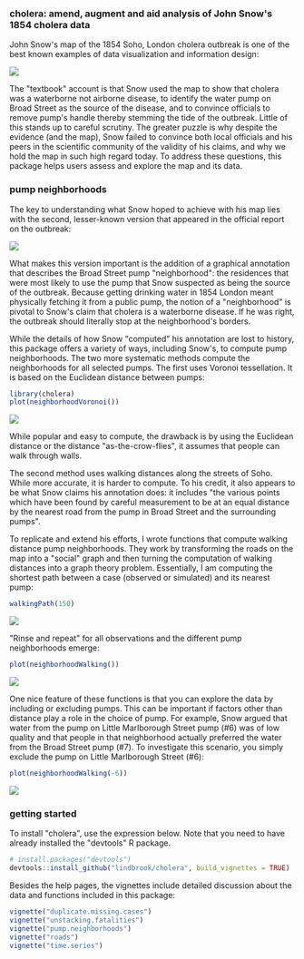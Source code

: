 
<!-- README.md is generated from README.Rmd. Please edit that file -->
### cholera: amend, augment and aid analysis of John Snow's 1854 cholera data

John Snow's map of the 1854 Soho, London cholera outbreak is one of the best known examples of data visualization and information design:

![](vignettes/msu-snows-mapB.jpg)

The "textbook" account is that Snow used the map to show that cholera was a waterborne not airborne disease, to identify the water pump on Broad Street as the source of the disease, and to convince officials to remove pump's handle thereby stemming the tide of the outbreak. Little of this stands up to careful scrutiny. The greater puzzle is why despite the evidence (and the map), Snow failed to convince both local officials and his peers in the scientific community of the validity of his claims, and why we hold the map in such high regard today. To address these questions, this package helps users assess and explore the map and its data.

### pump neighborhoods

The key to understanding what Snow hoped to achieve with his map lies with the second, lesser-known version that appeared in the official report on the outbreak:

![](vignettes/fig12-6.png)

What makes this version important is the addition of a graphical annotation that describes the Broad Street pump "neighborhood": the residences that were most likely to use the pump that Snow suspected as being the source of the outbreak. Because getting drinking water in 1854 London meant physically fetching it from a public pump, the notion of a "neighborhood" is pivotal to Snow's claim that cholera is a waterborne disease. If he was right, the outbreak should literally stop at the neighborhood's borders.

While the details of how Snow "computed" his annotation are lost to history, this package offers a variety of ways, including Snow's, to compute pump neighborhoods. The two more systematic methods compute the neighborhoods for all selected pumps. The first uses Voronoi tessellation. It is based on the Euclidean distance between pumps:

``` r
library(cholera)
plot(neighborhoodVoronoi())
```

![](README-voronoi-1.png)

While popular and easy to compute, the drawback is by using the Euclidean distance or the distance "as-the-crow-flies", it assumes that people can walk through walls.

The second method uses walking distances along the streets of Soho. While more accurate, it is harder to compute. To his credit, it also appears to be what Snow claims his annotation does: it includes "the various points which have been found by careful measurement to be at an equal distance by the nearest road from the pump in Broad Street and the surrounding pumps".

To replicate and extend his efforts, I wrote functions that compute walking distance pump neighborhoods. They work by transforming the roads on the map into a "social" graph and then turning the computation of walking distances into a graph theory problem. Essentially, I am computing the shortest path between a case (observed or simulated) and its nearest pump:

``` r
walkingPath(150)
```

![](README-path-1.png)

"Rinse and repeat" for all observations and the different pump neighborhoods emerge:

``` r
plot(neighborhoodWalking())
```

![](README-walk-1.png)

One nice feature of these functions is that you can explore the data by including or excluding pumps. This can be important if factors other than distance play a role in the choice of pump. For example, Snow argued that water from the pump on Little Marlborough Street pump (\#6) was of low quality and that people in that neighborhood actually preferred the water from the Broad Street pump (\#7). To investigate this scenario, you simply exclude the pump on Little Marlborough Street (\#6):

``` r
plot(neighborhoodWalking(-6))
```

![](README-walk6-1.png)

### getting started

To install "cholera", use the expression below. Note that you need to have already installed the "devtools" R package.

``` r
# install.packages("devtools")
devtools::install_github("lindbrook/cholera", build_vignettes = TRUE)
```

Besides the help pages, the vignettes include detailed discussion about the data and functions included in this package:

``` r
vignette("duplicate.missing.cases")
vignette("unstacking.fatalities")
vignette("pump.neighborhoods")
vignette("roads")
vignette("time.series")
```
